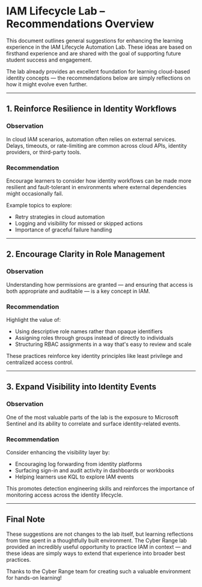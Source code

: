 # IAM Lifecycle Lab – Recommendations Overview

This document outlines general suggestions for enhancing the learning experience in the IAM Lifecycle Automation Lab. These ideas are based on firsthand experience and are shared with the goal of supporting future student success and engagement.

The lab already provides an excellent foundation for learning cloud-based identity concepts — the recommendations below are simply reflections on how it might evolve even further.

---

## 1. Reinforce Resilience in Identity Workflows

### Observation  
In cloud IAM scenarios, automation often relies on external services. Delays, timeouts, or rate-limiting are common across cloud APIs, identity providers, or third-party tools.

### Recommendation  
Encourage learners to consider how identity workflows can be made more resilient and fault-tolerant in environments where external dependencies might occasionally fail.

Example topics to explore:
- Retry strategies in cloud automation
- Logging and visibility for missed or skipped actions
- Importance of graceful failure handling

---

## 2. Encourage Clarity in Role Management

### Observation  
Understanding how permissions are granted — and ensuring that access is both appropriate and auditable — is a key concept in IAM.

### Recommendation  
Highlight the value of:
- Using descriptive role names rather than opaque identifiers
- Assigning roles through groups instead of directly to individuals
- Structuring RBAC assignments in a way that's easy to review and scale

These practices reinforce key identity principles like least privilege and centralized access control.

---

## 3. Expand Visibility into Identity Events

### Observation  
One of the most valuable parts of the lab is the exposure to Microsoft Sentinel and its ability to correlate and surface identity-related events.

### Recommendation  
Consider enhancing the visibility layer by:
- Encouraging log forwarding from identity platforms
- Surfacing sign-in and audit activity in dashboards or workbooks
- Helping learners use KQL to explore IAM events

This promotes detection engineering skills and reinforces the importance of monitoring access across the identity lifecycle.

---

## Final Note

These suggestions are not changes to the lab itself, but learning reflections from time spent in a thoughtfully built environment. The Cyber Range lab provided an incredibly useful opportunity to practice IAM in context — and these ideas are simply ways to extend that experience into broader best practices.

Thanks to the Cyber Range team for creating such a valuable environment for hands-on learning!
